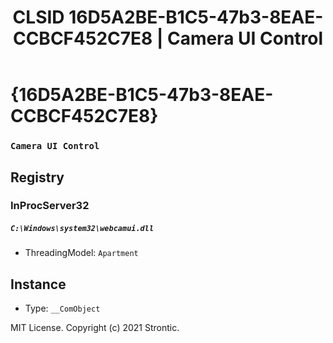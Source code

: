 ﻿---
title: "CLSID 16D5A2BE-B1C5-47b3-8EAE-CCBCF452C7E8 | Camera UI Control"
excerpt: What is COM-Object CLSID 16D5A2BE-B1C5-47b3-8EAE-CCBCF452C7E8?
---

# {16D5A2BE-B1C5-47b3-8EAE-CCBCF452C7E8}

### `Camera UI Control`

## Registry


### InProcServer32

##### `C:\Windows\system32\webcamui.dll`
* ThreadingModel: `Apartment`

## Instance

* Type: `__ComObject`

MIT License. Copyright (c) 2021 Strontic.


